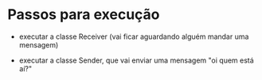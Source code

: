 # Passos para execução

* executar a classe Receiver (vai ficar aguardando alguém mandar uma mensagem)

* executar a classe Sender, que vai enviar uma mensagem "oi quem está aí?"